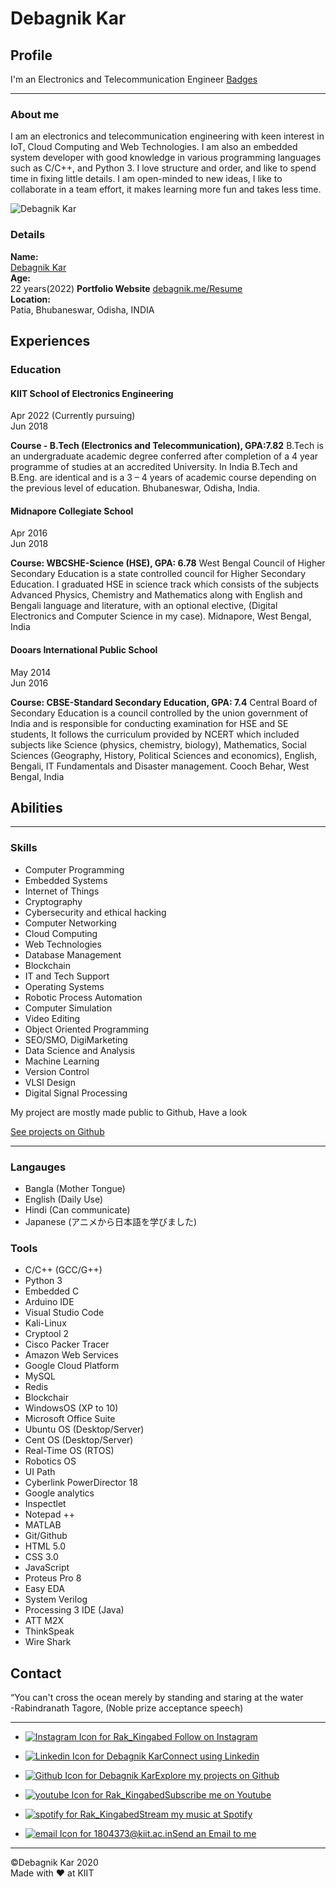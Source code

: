 Debagnik Kar
============

Profile
-------

I'm an Electronics and Telecommunication Engineer
[Badges](https://www.youracclaim.com/users/debagnik-kar/badges)

* * *

### About me

I am an electronics and telecommunication engineering with keen interest in IoT, Cloud Computing and Web Technologies. I am also an embedded system developer with good knowledge in various programming languages such as C/C++, and Python 3. I love structure and order, and like to spend time in fixing little details. I am open-minded to new ideas, I like to collaborate in a team effort, it makes learning more fun and takes less time.

![Debagnik Kar](./view/Images/debagnik_kar.png)

### Details

**Name:**  
[Debagnik Kar](http://debagnik.github.io/Resume)  
**Age:**  
22 years(2022)
**Portfolio Website**
[debagnik.me/Resume](http://debagnik.github.io/Resume)  
**Location:**  
Patia, Bhubaneswar, Odisha, INDIA  

Experiences
-----------

### Education

#### KIIT School of Electronics Engineering

Apr 2022 (Currently pursuing)  
Jun 2018

**Course - B.Tech (Electronics and Telecommunication), GPA:7.82** B.Tech is an undergraduate academic degree conferred after completion of a 4 year programme of studies at an accredited University. In India B.Tech and B.Eng. are identical and is a 3 – 4 years of academic course depending on the previous level of education. Bhubaneswar, Odisha, India.

#### Midnapore Collegiate School

Apr 2016  
Jun 2018

**Course: WBCSHE-Science (HSE), GPA: 6.78** West Bengal Council of Higher Secondary Education is a state controlled council for Higher Secondary Education. I graduated HSE in science track which consists of the subjects Advanced Physics, Chemistry and Mathematics along with English and Bengali language and literature, with an optional elective, (Digital Electronics and Computer Science in my case). Midnapore, West Bengal, India

#### Dooars International Public School

May 2014  
Jun 2016

**Course: CBSE-Standard Secondary Education, GPA: 7.4** Central Board of Secondary Education is a council controlled by the union government of India and is responsible for conducting examination for HSE and SE students, It follows the curriculum provided by NCERT which included subjects like Science (physics, chemistry, biology), Mathematics, Social Sciences (Geography, History, Political Sciences and economics), English, Bengali, IT Fundamentals and Disaster management. Cooch Behar, West Bengal, India



Abilities
---------

* * *

### Skills

*   Computer Programming
*   Embedded Systems
*   Internet of Things
*   Cryptography
*   Cybersecurity and ethical hacking
*   Computer Networking
*   Cloud Computing
*   Web Technologies
*   Database Management
*   Blockchain
*   IT and Tech Support
*   Operating Systems
*   Robotic Process Automation
*   Computer Simulation
*   Video Editing
*   Object Oriented Programming
*   SEO/SMO, DigiMarketing
*   Data Science and Analysis
*   Machine Learning
*   Version Control
*   VLSI Design
*   Digital Signal Processing

  

My project are mostly made public to Github, Have a look

[See projects on Github](https:github.com/Debagnik)

* * *

### Langauges

*   Bangla (Mother Tongue)
*   English (Daily Use)
*   Hindi (Can communicate)
*   Japanese (アニメから日本語を学びました)

### Tools

*   C/C++ (GCC/G++)
*   Python 3
*   Embedded C
*   Arduino IDE
*   Visual Studio Code
*   Kali-Linux
*   Cryptool 2
*   Cisco Packer Tracer
*   Amazon Web Services
*   Google Cloud Platform
*   MySQL
*   Redis
*   Blockchair
*   WindowsOS (XP to 10)
*   Microsoft Office Suite
*   Ubuntu OS (Desktop/Server)
*   Cent OS (Desktop/Server)
*   Real-Time OS (RTOS)
*   Robotics OS
*   UI Path
*   Cyberlink PowerDirector 18
*   Google analytics
*   Inspectlet
*   Notepad ++
*   MATLAB
*   Git/Github
*   HTML 5.0
*   CSS 3.0
*   JavaScript
*   Proteus Pro 8
*   Easy EDA
*   System Verilog
*   Processing 3 IDE (Java)
*   ATT M2X
*   ThinkSpeak
*   Wire Shark

Contact
-------

“You can't cross the ocean merely by standing and staring at the water  
\-Rabindranath Tagore, (Noble prize acceptance speech)

* * *

*    [![Instagram Icon for Rak_Kingabed](./view/Images/insta-01.png) Follow on Instagram](https://www.instagram.com/rak_kingabed/)
*   [![Linkedin Icon for Debagnik Kar](./view/Images/linkedin-01.png)Connect using Linkedin](https://linkedin.com/in/debagnikkar)
*   [![Github Icon for Debagnik Kar](./view/Images/github-01.png)Explore my projects on Github](https://github.com/Debagnik)

*   [![youtube Icon for Rak_Kingabed](./view/Images/youtube-01.png)Subscribe me on Youtube](https://www.youtube.com/channel/UC5TJ5j8xY9f-LNT2TbQpttQ)
*   [![spotify for Rak_Kingabed](./view/Images/spotify-01.png)Stream my music at Spotify](https://open.spotify.com/artist/5dFq7tR1ZJpQLnUvmS4oK5)
*   [![email Icon for 1804373@kiit.ac.in](./view/Images/email-01.png)Send an Email to me](mailto:1804373@kiit.ac.in)

* * *

©Debagnik Kar 2020  
Made with ❤ at KIIT
